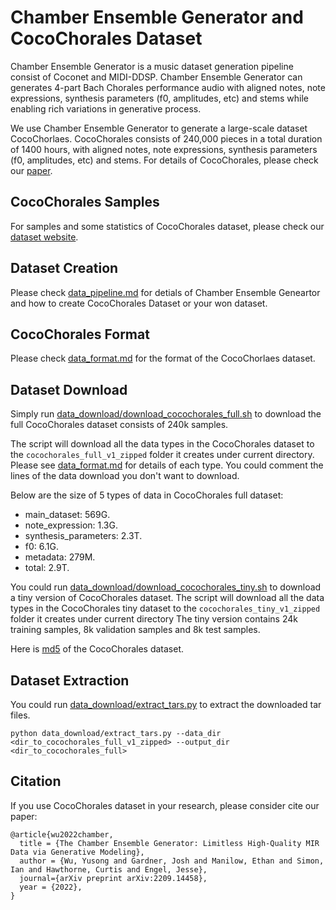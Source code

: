 # Chamber Ensemble Generator and CocoChorales Dataset



Chamber Ensemble Generator is a music dataset generation pipeline consist of Coconet and MIDI-DDSP. Chamber Ensemble Generator can generates 4-part Bach Chorales performance audio with aligned notes, note expressions, synthesis parameters (f0, amplitudes, etc) and stems while enabling rich variations in generative process.

We use Chamber Ensemble Generator to generate a large-scale dataset CocoChorlaes. CocoChorales consists of 240,000 pieces in a total duration of 1400 hours, with aligned notes, note expressions, synthesis parameters (f0, amplitudes, etc) and stems. For details of CocoChorales, please check our [paper](https://www.mlasworkshop.com/_files/ugd/35b7d8_ff9e5682cbbe44338b3f1154541ae45f.pdf). 



## CocoChorales Samples

For samples and some statistics of CocoChorales dataset, please check our [dataset website](https://chamber-ensemble-generator.github.io/).



## Dataset Creation

Please check [data_pipeline.md](data_pipeline.md) for detials of Chamber Ensemble Geneartor and how to create CocoChorales Dataset or your won dataset.



## CocoChorales Format

Please check [data_format.md](data_format.md) for the format of the CocoChorlaes dataset.

## Dataset Download

Simply run [data_download/download_cocochorales_full.sh](data_download/download_cocochorales_full.sh) to download the full CocoChorales dataset consists of 240k samples.

The script will download all the data types in the CocoChorales dataset to the `cocochorales_full_v1_zipped` folder it creates under current directory. 
Please see [data_format.md](data_format.md) for details of each type. You could comment the lines of the data download you don't want to download.

Below are the size of 5 types of data in CocoChorales full dataset:
 - main_dataset: 569G.
 - note_expression: 1.3G.
 - synthesis_parameters: 2.3T.
 - f0: 6.1G.
 - metadata: 279M.
 - total: 2.9T.

You could run [data_download/download_cocochorales_tiny.sh](data_download/download_cocochorales_tiny.sh) to download a tiny version of CocoChorales dataset. 
The script will download all the data types in the CocoChorales tiny dataset to the `cocochorales_tiny_v1_zipped` folder it creates under current directory
The tiny version contains 24k training samples, 8k validation samples and 8k test samples.

Here is [md5](https://storage.googleapis.com/magentadata/datasets/cocochorales/cocochorales_full_v1_zipped/cocochorales_md5s.txt) of the CocoChorales dataset.

## Dataset Extraction
You could run [data_download/extract_tars.py](data_download/extract_tars.py) to extract the downloaded tar files.
```
python data_download/extract_tars.py --data_dir <dir_to_cocochorales_full_v1_zipped> --output_dir <dir_to_cocochorales_full>
```

## Citation
If you use CocoChorales dataset in your research, please consider cite our paper:
```
@article{wu2022chamber,
  title = {The Chamber Ensemble Generator: Limitless High-Quality MIR Data via Generative Modeling},
  author = {Wu, Yusong and Gardner, Josh and Manilow, Ethan and Simon, Ian and Hawthorne, Curtis and Engel, Jesse},
  journal={arXiv preprint arXiv:2209.14458},
  year = {2022},
}
```

